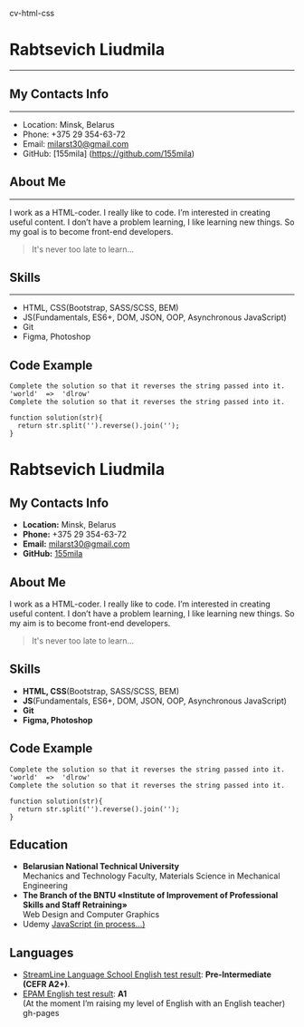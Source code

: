  cv-html-css
# Rabtsevich Liudmila

---

## My Contacts Info

---

- Location: Minsk, Belarus
- Phone: +375 29 354-63-72
- Email: milarst30@gmail.com
- GitHub: [155mila] (https://github.com/155mila)

## About Me

---

I work as a HTML-coder. I really like to code. I’m interested in creating useful content. I don’t have a problem learning, I like learning new things. So my goal is to become front-end developers.

> It's never too late to learn...

## Skills

---

- HTML, CSS(Bootstrap, SASS/SCSS, BEM)
- JS(Fundamentals, ES6+, DOM, JSON, OOP, Asynchronous JavaScript)
- Git
- Figma, Photoshop

## Code Example

```
Complete the solution so that it reverses the string passed into it.
'world'  =>  'dlrow'
Complete the solution so that it reverses the string passed into it.

function solution(str){
  return str.split('').reverse().join('');
}
```
# Rabtsevich Liudmila

## My Contacts Info

- **Location:** Minsk, Belarus
- **Phone:** +375 29 354-63-72
- **Email:** milarst30@gmail.com
- **GitHub:** [155mila](https://github.com/155mila)

## About Me

I work as a HTML-coder. I really like to code. I’m interested in creating useful content. I don’t have a problem learning, I like learning new things. So my aim is to become front-end developers.

> It's never too late to learn...

## Skills

- **HTML, CSS**(Bootstrap, SASS/SCSS, BEM)
- **JS**(Fundamentals, ES6+, DOM, JSON, OOP, Asynchronous JavaScript)
- **Git**
- **Figma, Photoshop**

## Code Example

```
Complete the solution so that it reverses the string passed into it.
'world'  =>  'dlrow'
Complete the solution so that it reverses the string passed into it.

function solution(str){
  return str.split('').reverse().join('');
}
```

## Education

- **Belarusian National Technical University**  
  Mechanics and Technology Faculty, Materials Science in Mechanical Engineering
- **The Branch of the BNTU «Institute of Improvement of Professional Skills and Staff Retraining»**  
  Web Design and Computer Graphics
- Udemy
  [JavaScript (in process…)](https://www.udemy.com/course/javascript_full/)

## Languages

- [StreamLine Language School English test result](https://test.str.by/mod/quiz/view.php?id=1176): **Pre-Intermediate (CEFR A2+)**.
- [EPAM English test result](https://examinator.epam.com/Main/PersonalAssignments): **A1**  
  (At the moment I’m raising my level of English with an English teacher)
 gh-pages
